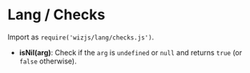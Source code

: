 # Lang / Checks

Import as `require('wizjs/lang/checks.js')`.

* **isNil(arg)**: Check if the `arg` is `undefined` or `null` and returns `true` (or `false` otherwise).
